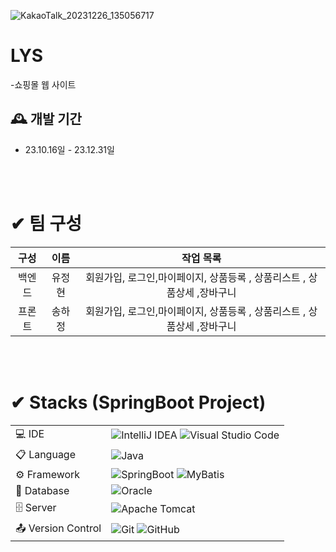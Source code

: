
![KakaoTalk_20231226_135056717](https://github.com/SuperMiniBeans/Back/assets/126428422/d05a116b-f4e2-40ed-b124-c4f6d8388d4e)



# LYS
-쇼핑몰 웹 사이트


## 🕰️ 개발 기간
* 23.10.16일 - 23.12.31일

</br>
</br>

# ✔ 팀 구성 
| 구성  | 이름  |  작업 목록  |
| :---: | :---: | :---: |
| 백엔드 | 유정현 | 회원가입, 로그인,마이페이지, 상품등록 , 상품리스트 , 상품상세 ,장바구니 |
| 프론트 | 송하정 | 회원가입, 로그인,마이페이지, 상품등록 , 상품리스트 , 상품상세 ,장바구니 |

</br>
</br>
  
# ✔ Stacks (SpringBoot Project) 
|   |   |
| :--- | :--- |
| 💻 IDE | ![IntelliJ IDEA](https://img.shields.io/badge/IntelliJIDEA-000000.svg?style=for-the-badge&logo=intellij-idea&logoColor=white)  ![Visual Studio Code](https://img.shields.io/badge/Visual%20Studio%20Code-0078d7.svg?style=for-the-badge&logo=visual-studio-code&logoColor=white)  |  
| 📋 Language | ![Java](https://img.shields.io/badge/java-%23ED8B00.svg?style=for-the-badge&logo=openjdk&logoColor=white) 
| ⚙️ Framework | ![SpringBoot](https://img.shields.io/badge/SpringBoot-%236DB33F.svg?style=for-the-badge&logo=SpringBoot&logoColor=white)  ![MyBatis](https://img.shields.io/badge/MyBatis-000000?style=for-the-badge&logo={MyBatis}&logoColor={black}) |
| 💾 Database | ![Oracle](https://img.shields.io/badge/Oracle-F80000?style=for-the-badge&logo=oracle&logoColor=white) |
| 🗄️ Server | ![Apache Tomcat](https://img.shields.io/badge/apache%20tomcat-%23F8DC75.svg?style=for-the-badge&logo=apache-tomcat&logoColor=black) |  
| 📤 Version Control | ![Git](https://img.shields.io/badge/git-%23F05033.svg?style=for-the-badge&logo=git&logoColor=white) ![GitHub](https://img.shields.io/badge/github-%23121011.svg?style=for-the-badge&logo=github&logoColor=white) |
  
